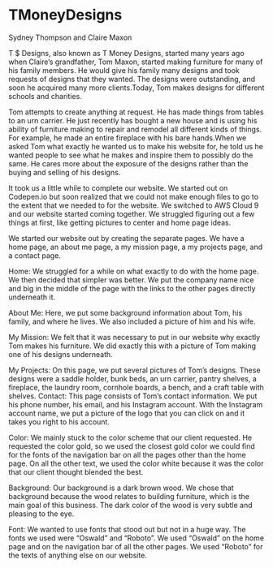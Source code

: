 # TMoneyDesigns

Sydney Thompson and Claire Maxon

	
T $ Designs, also known as T Money Designs, started many years ago when Claire’s grandfather, Tom Maxon, started making furniture for many of his family members. He would give his family many designs and took requests of designs that they wanted. The designs were outstanding, and soon he acquired many more clients.Today, Tom makes designs for different schools and charities.

Tom attempts to create anything at request. He has made things from tables to an urn carrier. He just recently has bought a new house and is using his ability of furniture making to repair and remodel all different kinds of things. For example, he made an entire fireplace with his bare hands.When we asked Tom what exactly he wanted us to make his website for, he told us he wanted people to see what he makes and inspire them to possibly do the same. He cares more about the exposure of the designs rather than the buying and selling of his designs. 

It took us a little while to complete our website. We started out on Codepen.io but soon realized that we could not make enough files to go to the extent that we needed to for the website. We switched to AWS Cloud 9 and our website started coming together. We struggled figuring out a few things at first, like getting pictures to center and home page ideas. 

We started our website out by creating the separate pages. We have a home page, an about me page, a my mission page, a my projects page, and a contact page. 

Home: 
We struggled for a while on what exactly to do with the home page. We then decided that simpler was better. We put the company name nice and big in the middle of the page with the links to the other pages directly underneath it.

About Me:
Here, we put some background information about Tom, his family, and where he 	lives. We also included a picture of him and his wife.

My Mission: 
We felt that it was necessary to put in our website why exactly Tom makes his      	furniture. We did exactly this with a picture of Tom making one of his designs underneath.

My Projects:
On this page, we put several pictures of Tom’s designs. These designs were a saddle holder, bunk beds, an urn carrier, pantry shelves, a fireplace, the laundry room, cornhole boards, a bench, and a craft table with shelves. 
Contact:
This page consists of Tom’s contact information. We put his phone number, his email, and his Instagram account. With the Instagram account name, we put a picture of the logo that you can click on and it takes you right to his account.

Color: 
We mainly stuck to the color scheme that our client requested. He requested the color gold, so we used the closest gold color we could find for the fonts of the navigation bar on all the pages other than the home page. On all the other text, we used the color white because it was the color that our client thought blended the best. 

Background:
Our background is a dark brown wood. We chose that background because the wood relates to building furniture, which is the main goal of this business. The dark color of the wood is very subtle and pleasing to the eye.

Font:
We wanted to use fonts that stood out but not in a huge way. The fonts we used were “Oswald” and “Roboto”. We used “Oswald” on the home page and on the navigation bar of all the other pages. We used “Roboto” for the texts of anything else on our website.


